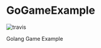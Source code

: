 # GoGameExample

![travis](https://travis-ci.org/refine1017/GoGameExample.svg?branch=master)

Golang Game Example
